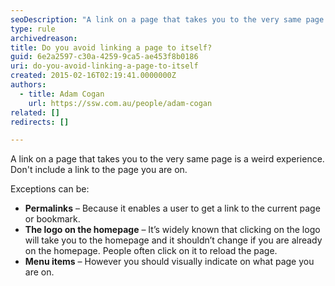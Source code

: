 ```yaml
---
seoDescription: "A link on a page that takes you to the very same page is a weird experience. Don't include a link to the page you are on. Generated SEO Description: Avoid self-linking for a seamless user experience, as it can be confusing and disrupt navigation."
type: rule
archivedreason: 
title: Do you avoid linking a page to itself?
guid: 6e2a2597-c30a-4259-9ca5-ae453f8b0186
uri: do-you-avoid-linking-a-page-to-itself
created: 2015-02-16T02:19:41.0000000Z
authors: 
  - title: Adam Cogan
    url: https://ssw.com.au/people/adam-cogan
related: []
redirects: []

---
```


A link on a page that takes you to the very same page is a weird experience. Don't include a link to the page you are on.

<!--endintro-->

Exceptions can be:

* **Permalinks** – Because it enables a user to get a link to the current page or bookmark.
* **The logo on the homepage** – It’s widely known that clicking on the logo will take you to the homepage and it shouldn’t change if you are already on the homepage. People often click on it to reload the page.
* **Menu items** – However you should visually indicate on what page you are on.
